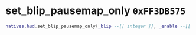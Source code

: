 # set_blip_pausemap_only `0xFF3DB575`

```lua
natives.hud.set_blip_pausemap_only(_blip --[[ integer ]], _enable --[[ boolean ]])
```